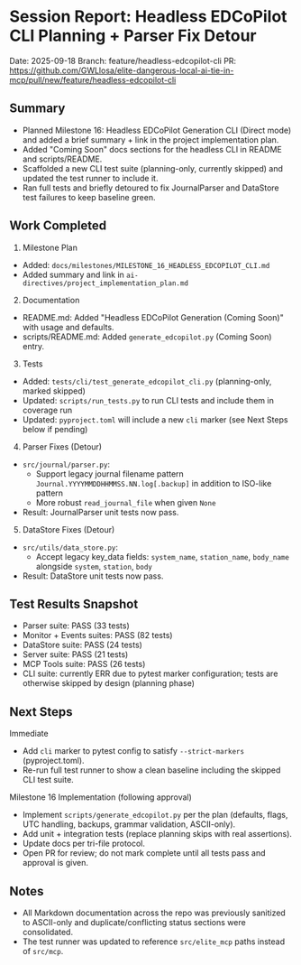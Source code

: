 # Session Report: Headless EDCoPilot CLI Planning + Parser Fix Detour

Date: 2025-09-18
Branch: feature/headless-edcopilot-cli
PR: https://github.com/GWLlosa/elite-dangerous-local-ai-tie-in-mcp/pull/new/feature/headless-edcopilot-cli

## Summary

- Planned Milestone 16: Headless EDCoPilot Generation CLI (Direct mode) and added a brief summary + link in the project implementation plan.
- Added "Coming Soon" docs sections for the headless CLI in README and scripts/README.
- Scaffolded a new CLI test suite (planning-only, currently skipped) and updated the test runner to include it.
- Ran full tests and briefly detoured to fix JournalParser and DataStore test failures to keep baseline green.

## Work Completed

1) Milestone Plan
- Added: `docs/milestones/MILESTONE_16_HEADLESS_EDCOPILOT_CLI.md`
- Added summary and link in `ai-directives/project_implementation_plan.md`

2) Documentation
- README.md: Added "Headless EDCoPilot Generation (Coming Soon)" with usage and defaults.
- scripts/README.md: Added `generate_edcopilot.py` (Coming Soon) entry.

3) Tests
- Added: `tests/cli/test_generate_edcopilot_cli.py` (planning-only, marked skipped)
- Updated: `scripts/run_tests.py` to run CLI tests and include them in coverage run
- Updated: `pyproject.toml` will include a new `cli` marker (see Next Steps below if pending)

4) Parser Fixes (Detour)
- `src/journal/parser.py`:
  - Support legacy journal filename pattern `Journal.YYYYMMDDHHMMSS.NN.log[.backup]` in addition to ISO-like pattern
  - More robust `read_journal_file` when given `None`
- Result: JournalParser unit tests now pass.

5) DataStore Fixes (Detour)
- `src/utils/data_store.py`:
  - Accept legacy key_data fields: `system_name`, `station_name`, `body_name` alongside `system`, `station`, `body`
- Result: DataStore unit tests now pass.

## Test Results Snapshot

- Parser suite: PASS (33 tests)
- Monitor + Events suites: PASS (82 tests)
- DataStore suite: PASS (24 tests)
- Server suite: PASS (21 tests)
- MCP Tools suite: PASS (26 tests)
- CLI suite: currently ERR due to pytest marker configuration; tests are otherwise skipped by design (planning phase)

## Next Steps

Immediate
- Add `cli` marker to pytest config to satisfy `--strict-markers` (pyproject.toml).
- Re-run full test runner to show a clean baseline including the skipped CLI test suite.

Milestone 16 Implementation (following approval)
- Implement `scripts/generate_edcopilot.py` per the plan (defaults, flags, UTC handling, backups, grammar validation, ASCII-only).
- Add unit + integration tests (replace planning skips with real assertions).
- Update docs per tri-file protocol.
- Open PR for review; do not mark complete until all tests pass and approval is given.

## Notes

- All Markdown documentation across the repo was previously sanitized to ASCII-only and duplicate/conflicting status sections were consolidated.
- The test runner was updated to reference `src/elite_mcp` paths instead of `src/mcp`.


